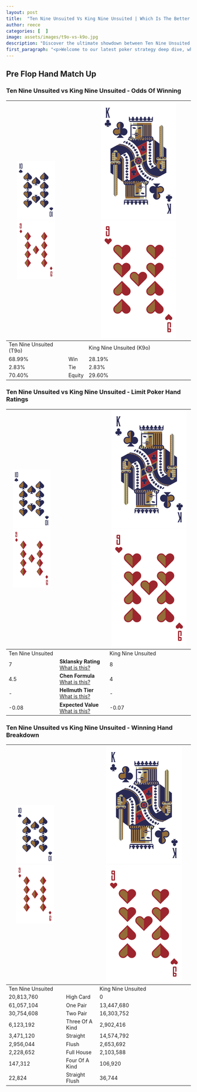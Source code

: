 ```yaml
---
layout: post
title:  "Ten Nine Unsuited Vs King Nine Unsuited | Which Is The Better Hand In Poker? A Complete Guide"
author: reece
categories: [  ]
image: assets/images/t9o-vs-k9o.jpg
description: "Discover the ultimate showdown between Ten Nine Unsuited and King Nine Unsuited in poker! Uncover the odds, strategies, and scenarios where one hand triumphs over the other. Get ready to up your poker game with this thrilling analysis."
first_paragraph: "<p>Welcome to our latest poker strategy deep dive, where we're pitting two distinct hands against each other in a high-stakes showdown: Ten Nine Unsuited vs King Nine Unsuited.</p><p>In the dynamic world of poker, every decision counts, and knowing which hand holds the upper hand is key to your success at the table.</p><p>In this article, we'll dissect these two hands, explore the scenarios where one dominates the other, and equip you with the knowledge to make strategic choices that can tip the odds in your favor.</p><p>Get ready to unravel the intriguing dynamics of these poker hands and elevate your game to new heights.</p>"
---
```




[comment]: # (sp0)

## Pre Flop Hand Match Up

<div class="table hand-ratings" markdown="1"> 



### Ten Nine Unsuited vs King Nine Unsuited - Odds Of Winning


    
| ![image info](assets/images/hand1/T.png) ![image info](assets/images/hand1/9o.png) |  | ![image info](assets/images/hand2/K.png) ![image info](assets/images/hand2/9o.png) |
| -------- | -------- | -------- |
| Ten Nine Unsuited (T9o) |  | King Nine Unsuited (K9o) |
| 68.99% | Win | 28.19% |
| 2.83% | Tie | 2.83% |
| 70.40% | Equity | 29.60% |




[comment]: # (sp1)



### Ten Nine Unsuited vs King Nine Unsuited - Limit Poker Hand Ratings


    
| ![image info](assets/images/hand1/T.png) ![image info](assets/images/hand1/9o.png) |  | ![image info](assets/images/hand2/K.png) ![image info](assets/images/hand2/9o.png) |
| -------- | -------- | -------- |
| Ten Nine Unsuited |  | King Nine Unsuited |
| 7 | **Sklansky Rating** [What is this?](/sklansky-rating-explained) | 8 |
| 4.5 | **Chen Formula** [What is this?](/chen-formula-explained) | 4 |
| - | **Hellmuth Tier** [What is this?](/Hellmuth-tier-explained) | - |
| -0.08 | **Expected Value** [What is this?](/expected-value-explained) | -0.07 |




[comment]: # (sp2)



### Ten Nine Unsuited vs King Nine Unsuited - Winning Hand Breakdown


    
| ![image info](assets/images/hand1/T.png) ![image info](assets/images/hand1/9o.png) |  | ![image info](assets/images/hand2/K.png) ![image info](assets/images/hand2/9o.png) |
| -------- | -------- | -------- |
| Ten Nine Unsuited |  | King Nine Unsuited |
| 20,813,760 | High Card | 0 |
| 61,057,104 | One Pair | 13,447,680 |
| 30,754,608 | Two Pair | 16,303,752 |
| 6,123,192 | Three Of A Kind | 2,902,416 |
| 3,471,120 | Straight | 14,574,792 |
| 2,956,044 | Flush | 2,653,692 |
| 2,228,652 | Full House | 2,103,588 |
| 147,312 | Four Of A Kind | 106,920 |
| 22,824 | Straight Flush | 36,744 |




[comment]: # (sp3)



</div>

[comment]: # (sp4)



[comment]: # (sp5)

